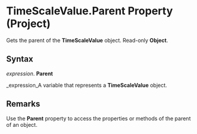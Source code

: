 
# TimeScaleValue.Parent Property (Project)

Gets the parent of the  **TimeScaleValue** object. Read-only **Object**.


## Syntax

 _expression_. **Parent**

 _expression_A variable that represents a  **TimeScaleValue** object.


## Remarks

Use the  **Parent** property to access the properties or methods of the parent of an object.


